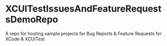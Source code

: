 # XCUITestIssuesAndFeatureRequestsDemoRepo
A repo for hosting sample projects for Bug Reports & Feature Requests for XCode & XCUITest
